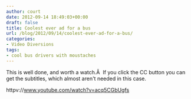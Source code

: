 ```yaml
---
author: court
date: 2012-09-14 18:49:03+00:00
draft: false
title: Coolest ever ad for a bus
url: /blog/2012/09/14/coolest-ever-ad-for-a-bus/
categories:
- Video Diversions
tags:
- cool bus drivers with moustaches
---
```


This is well done, and worth a watch.Â  If you click the CC button you can get the subtitles, which almost aren't needed in this case.

httpv://www.youtube.com/watch?v=acq5CGbUgfs

